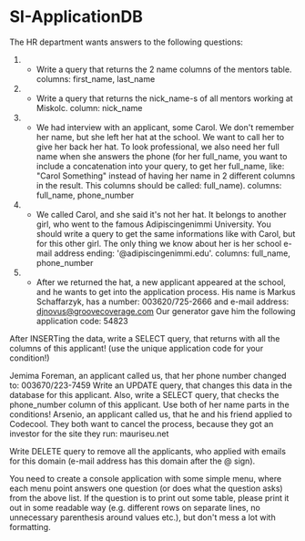 # SI-ApplicationDB

The HR department wants answers to the following questions:

1. - Write a query that returns the 2 name columns of the mentors table.
columns: first_name, last_name
2. - Write a query that returns the nick_name-s of all mentors working at Miskolc.
column: nick_name
3. - We had interview with an applicant, some Carol. We don't remember her name, but she left her hat at the school. We want to call her to give her back her hat. To look professional, we also need her full name when she answers the phone (for her full_name, you want to include a concatenation into your query, to get her full_name, like: "Carol Something" instead of having her name in 2 different columns in the result. This columns should be called: full_name).
columns: full_name, phone_number
4. - We called Carol, and she said it's not her hat. It belongs to another girl, who went to the famous Adipiscingenimmi University.
You should write a query to get the same informations like with Carol, but for this other girl.
The only thing we know about her is her school e-mail address ending: '@adipiscingenimmi.edu'.
columns: full_name, phone_number
5. - After we returned the hat, a new applicant appeared at the school, and he wants to get into the application process.
His name is Markus Schaffarzyk, has a number: 003620/725-2666 and e-mail address: djnovus@groovecoverage.com
Our generator gave him the following application code: 54823

After INSERTing the data, write a SELECT query, that returns with all the columns of this applicant! (use the unique application code for your condition!)

Jemima Foreman, an applicant called us, that her phone number changed to: 003670/223-7459
Write an UPDATE query, that changes this data in the database for this applicant.
Also, write a SELECT query, that checks the phone_number column of this applicant.
Use both of her name parts in the conditions!
Arsenio, an applicant called us, that he and his friend applied to Codecool.
They both want to cancel the process, because they got an investor for the site they run: mauriseu.net

Write DELETE query to remove all the applicants, who applied with emails for this domain (e-mail address has this domain after the @ sign).

You need to create a console application with some simple menu, where each menu point answers one question (or does what the question asks) from the above list. If the question is to print out some table, please print it out in some readable way (e.g. different rows on separate lines, no unnecessary parenthesis around values etc.), but don't mess a lot with formatting.
